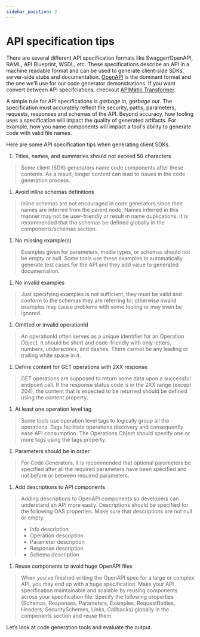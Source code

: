 ```yaml
---
sidebar_position: 2
---
```


# API specification tips

There are several different API specification formats like Swagger/OpenAPI, RAML, API Blueprint, WSDL, etc. These specifications describe an API in a machine readable format and can be used to generate client-side SDKs, server-side stubs and documentation. [OpenAPI](https://swagger.io/specification/) is the dominant format and the one we'll use for our code generator demonstrations. If you want convert between API specifciations, checkout [APIMatic Transformer](https://www.apimatic.io/transformer/).

A simple rule for API specifications is *garbage in, garbage out*. The specification must accurately reflect the security, paths, parameters, requests, responses and schemas of the API. Beyond accuracy, how tooling uses a specification will impact the quality of generated artifacts. For example, how you name components will impact a tool's ability to generate code with valid file names.

Here are some API specification tips when generating client SDKs.

1. Titles, names, and summaries should not exceed 50 characters
> Some client (SDK) generators name code components after these contents. As a result, longer content can lead to issues in the code generation process.

1. Avoid inline schemas definitions
> Inline schemas are not encouraged in code generators since their names are inferred from the parent node. Names inferred in this manner may not be user-friendly or result in name duplications. It is recommended that the schemas be defined globally in the components/schemas section.

1. No missing example(s)
> Examples given for parameters, media types, or schemas should not be empty or  null. Some tools use these examples to automatically generate test cases for the API and they add value to generated documentation.

1. No invalid examples
> Just specifying examples is not sufficient, they must be valid and conform to the schemas they are referring to; otherwise invalid examples may cause problems with some tooling or may even be ignored. 

1. Omitted or invalid operationId
> An operationId often serves as a unique identifier for an Operation Object. It should be short and code-friendly with only letters, numbers, underscores, and dashes. There cannot be any leading or trailing white space in it.

1. Define content for GET operations with 2XX response
> GET operations are supposed to return some data upon a successful endpoint call. If the response status code is in the 2XX range (except 204), the content that is expected to be returned should be defined using the content property.

1. At least one operation level tag
> Some tools use operation level tags to logically group all the operations. Tags facilitate operations discovery and consequently ease API consumption. The Operations Object should specify one or more tags using the tags property.

1. Parameters should be in order
> For Code Generators, it is recommended that optional parameters be specified after all the required parameters have been specified and not before or between required parameters.

1. Add descriptions to API components
> Adding descriptions to OpenAPI components so developers can understand an  API more easily. Descriptions should be specified for the following OAS properties. Make sure that descriptions are not null or empty.
> * Info description
> * Operation description
> * Parameter description
> * Response description
> * Schema description

1.  Reuse components to avoid huge OpenAPI files
> When you’ve finished writing the OpenAPI spec for a large or complex API, you may end up with a huge specification. Make your API specification maintainable and scalable by reusing components across your specification file. Specify the following properties (Schemas, Responses, Parameters, Examples, RequestBodies, Headers, SecuritySchemes, Links, Callbacks)  globally in the components section and reuse them. 

Let’s look at code generation tools and evaluate the output. 
